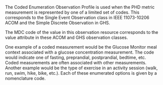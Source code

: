 The Coded Enumeration Observation Profile is used when the PHD metric measurement is represented by one of a limited set of codes. This corresponds to the Single Event Observation class in IEEE 11073-10206 ACOM and the Simple Discrete Observation in GHS.  

The MDC code of the value in this observation resource corresponds to the value attribute in these ACOM and GHS observation classes.

One example of a coded measurement would be the Glucose Monitor meal context associated with a glucose concentration measurement. The code would indicate one of fasting, preprandial, postprandial, bedtime, etc. Coded measurements are often associated with other measurements. Another example would be the type of exercise in an activity session (walk, run, swim, hike, bike, etc.). Each of these enumerated options is given by a nomenclature code.
